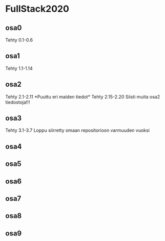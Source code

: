 # FullStack2020

<h2>osa0</h2>
    Tehty 0.1-0.6
<h2>osa1</h2>
    Tehty 1.1-1.14
<h2>osa2</h2>
    Tehty 2.1-2.11
    *Puuttu eri maiden tiedot*
    Tehty 2.15-2.20
    Siisti muita osa2 tiedostoja!!!
<h2>osa3</h2>
    Tehty 3.1-3.7
    Loppu siirretty omaan repositorioon varmuuden vuoksi
<h2>osa4</h2>
<h2>osa5</h2>
<h2>osa6</h2>
<h2>osa7</h2>
<h2>osa8</h2>
<h2>osa9</h2>